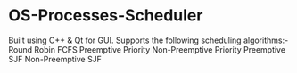 # OS-Processes-Scheduler
Built using C++ & Qt for GUI.
Supports the following scheduling algorithms:-
Round Robin
FCFS
Preemptive Priority
Non-Preemptive Priority
Preemptive SJF
Non-Preemptive SJF
